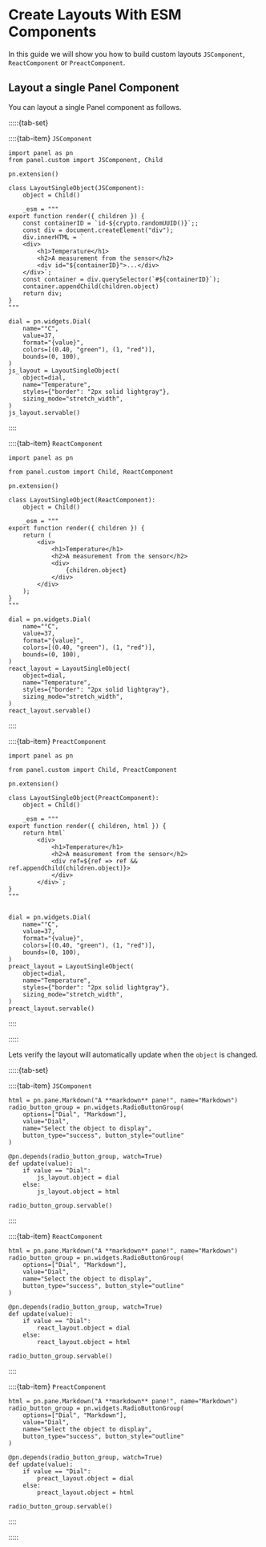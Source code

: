 # Create Layouts With ESM Components

In this guide we will show you how to build custom layouts `JSComponent`, `ReactComponent` or `PreactComponent`.

## Layout a single Panel Component

You can layout a single Panel component as follows.

:::::{tab-set}

::::{tab-item} `JSComponent`

```{pyodide}
import panel as pn
from panel.custom import JSComponent, Child

pn.extension()

class LayoutSingleObject(JSComponent):
    object = Child()

    _esm = """
export function render({ children }) {
    const containerID = `id-${crypto.randomUUID()}`;;
    const div = document.createElement("div");
    div.innerHTML = `
    <div>
        <h1>Temperature</h1>
        <h2>A measurement from the sensor</h2>
        <div id="${containerID}">...</div>
    </div>`;
    const container = div.querySelector(`#${containerID}`);
    container.appendChild(children.object)
    return div;
}
"""

dial = pn.widgets.Dial(
    name="°C",
    value=37,
    format="{value}",
    colors=[(0.40, "green"), (1, "red")],
    bounds=(0, 100),
)
js_layout = LayoutSingleObject(
    object=dial,
    name="Temperature",
    styles={"border": "2px solid lightgray"},
    sizing_mode="stretch_width",
)
js_layout.servable()
```

::::

::::{tab-item} `ReactComponent`

```{pyodide}
import panel as pn

from panel.custom import Child, ReactComponent

pn.extension()

class LayoutSingleObject(ReactComponent):
    object = Child()

    _esm = """
export function render({ children }) {
    return (
        <div>
            <h1>Temperature</h1>
            <h2>A measurement from the sensor</h2>
            <div>
                {children.object}
            </div>
        </div>
    );
}
"""

dial = pn.widgets.Dial(
    name="°C",
    value=37,
    format="{value}",
    colors=[(0.40, "green"), (1, "red")],
    bounds=(0, 100),
)
react_layout = LayoutSingleObject(
    object=dial,
    name="Temperature",
    styles={"border": "2px solid lightgray"},
    sizing_mode="stretch_width",
)
react_layout.servable()
```

::::

::::{tab-item} `PreactComponent`

```{pyodide}
import panel as pn

from panel.custom import Child, PreactComponent

pn.extension()

class LayoutSingleObject(PreactComponent):
    object = Child()

    _esm = """
export function render({ children, html }) {
    return html`
        <div>
            <h1>Temperature</h1>
            <h2>A measurement from the sensor</h2>
            <div ref=${ref => ref && ref.appendChild(children.object)}>
            </div>
        </div>`;
}
"""


dial = pn.widgets.Dial(
    name="°C",
    value=37,
    format="{value}",
    colors=[(0.40, "green"), (1, "red")],
    bounds=(0, 100),
)
preact_layout = LayoutSingleObject(
    object=dial,
    name="Temperature",
    styles={"border": "2px solid lightgray"},
    sizing_mode="stretch_width",
)
preact_layout.servable()
```

::::

:::::

Lets verify the layout will automatically update when the `object` is changed.

:::::{tab-set}

::::{tab-item} `JSComponent`

```{pyodide}
html = pn.pane.Markdown("A **markdown** pane!", name="Markdown")
radio_button_group = pn.widgets.RadioButtonGroup(
    options=["Dial", "Markdown"],
    value="Dial",
    name="Select the object to display",
    button_type="success", button_style="outline"
)

@pn.depends(radio_button_group, watch=True)
def update(value):
    if value == "Dial":
        js_layout.object = dial
    else:
        js_layout.object = html

radio_button_group.servable()
```

::::

::::{tab-item} `ReactComponent`

```{pyodide}
html = pn.pane.Markdown("A **markdown** pane!", name="Markdown")
radio_button_group = pn.widgets.RadioButtonGroup(
    options=["Dial", "Markdown"],
    value="Dial",
    name="Select the object to display",
    button_type="success", button_style="outline"
)

@pn.depends(radio_button_group, watch=True)
def update(value):
    if value == "Dial":
        react_layout.object = dial
    else:
        react_layout.object = html

radio_button_group.servable()
```

::::

::::{tab-item} `PreactComponent`

```{pyodide}
html = pn.pane.Markdown("A **markdown** pane!", name="Markdown")
radio_button_group = pn.widgets.RadioButtonGroup(
    options=["Dial", "Markdown"],
    value="Dial",
    name="Select the object to display",
    button_type="success", button_style="outline"
)

@pn.depends(radio_button_group, watch=True)
def update(value):
    if value == "Dial":
        preact_layout.object = dial
    else:
        preact_layout.object = html

radio_button_group.servable()
```

::::

:::::
